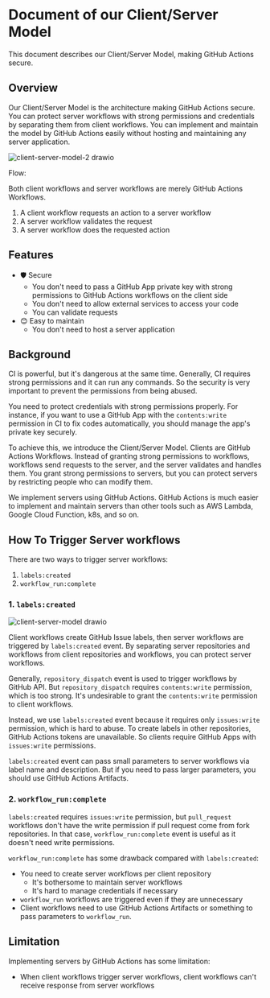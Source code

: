 # Document of our Client/Server Model

This document describes our Client/Server Model, making GitHub Actions secure.

## Overview

Our Client/Server Model is the architecture making GitHub Actions secure.
You can protect server workflows with strong permissions and credentials by separating them from client workflows.
You can implement and maintain the model by GitHub Actions easily without hosting and maintaining any server application.

![client-server-model-2 drawio](https://github.com/user-attachments/assets/6ead5ee3-ea0e-49a2-8308-25aecdd83088)

Flow:

Both client workflows and server workflows are merely GitHub Actions Workflows.

1. A client workflow requests an action to a server workflow
2. A server workflow validates the request
3. A server workflow does the requested action

## Features

- 🛡 Secure
  - You don't need to pass a GitHub App private key with strong permissions to GitHub Actions workflows on the client side
  - You don't need to allow external services to access your code
  - You can validate requests
- 😊 Easy to maintain
  - You don't need to host a server application

## Background

CI is powerful, but it's dangerous at the same time.
Generally, CI requires strong permissions and it can run any commands.
So the security is very important to prevent the permissions from being abused.

You need to protect credentials with strong permissions properly.
For instance, if you want to use a GitHub App with the `contents:write` permission in CI to fix codes automatically, you should manage the app's private key securely.

To achieve this, we introduce the Client/Server Model.
Clients are GitHub Actions Workflows.
Instead of granting strong permissions to workflows, workflows send requests to the server, and the server validates and handles them.
You grant strong permissions to servers, but you can protect servers by restricting people who can modify them.

We implement servers using GitHub Actions.
GitHub Actions is much easier to implement and maintain servers than other tools such as AWS Lambda, Google Cloud Function, k8s, and so on.

## How To Trigger Server workflows

There are two ways to trigger server workflows:

1. `labels:created`
1. `workflow_run:complete`

### 1. `labels:created`

![client-server-model drawio](https://github.com/user-attachments/assets/fb85fd55-66a6-47b1-8b21-90ea0eb7102b)

Client workflows create GitHub Issue labels, then server workflows are triggered by `labels:created` event.
By separating server repositories and workflows from client repositories and workflows, you can protect server workflows.

Generally, `repository_dispatch` event is used to trigger workflows by GitHub API.
But `repository_dispatch` requires `contents:write` permission, which is too strong.
It's undesirable to grant the `contents:write` permission to client workflows.

Instead, we use `labels:created` event because it requires only `issues:write` permission, which is hard to abuse.
To create labels in other repositories, GitHub Actions tokens are unavailable.
So clients require GitHub Apps with `issues:write` permissions.

`labels:created` event can pass small parameters to server workflows via label name and description.
But if you need to pass larger parameters, you should use GitHub Actions Artifacts.

### 2. `workflow_run:complete`

`labels:created` requires `issues:write` permission, but `pull_request` workflows don't have the write permission if pull request come from fork repositories.
In that case, `workflow_run:complete` event is useful as it doesn't need write permissions.

`workflow_run:complete` has some drawback compared with `labels:created`:

- You need to create server workflows per client repository
  - It's bothersome to maintain server workflows
  - It's hard to manage credentials if necessary
- `workflow_run` workflows are triggered even if they are unnecessary
- Client workflows need to use GitHub Actions Artifacts or something to pass parameters to `workflow_run`.

## Limitation

Implementing servers by GitHub Actions has some limitation:

- When client workflows trigger server workflows, client workflows can't receive response from server workflows
